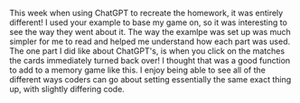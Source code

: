 This week when using ChatGPT to recreate the homework, it was entirely different! I used your example to base my game on, 
so it was interesting to see the way they went about it. The way the examlpe was set up was much simpler for me to read and helped me understand how each part was used. The one part I did like about ChatGPT's, is when you click on the matches the cards immediately turned back over! I thought that was a good function to add to a memory game like this. I enjoy being able to see all of the different ways coders can go about setting essentially the same exact thing up, with slightly differing code. 
